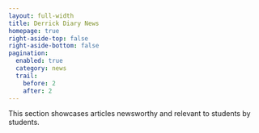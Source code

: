 ```yaml
---
layout: full-width
title: Derrick Diary News
homepage: true
right-aside-top: false
right-aside-bottom: false
pagination:
  enabled: true
  category: news
  trail:
    before: 2
    after: 2
---
```

This section showcases articles newsworthy and relevant to students by students.
